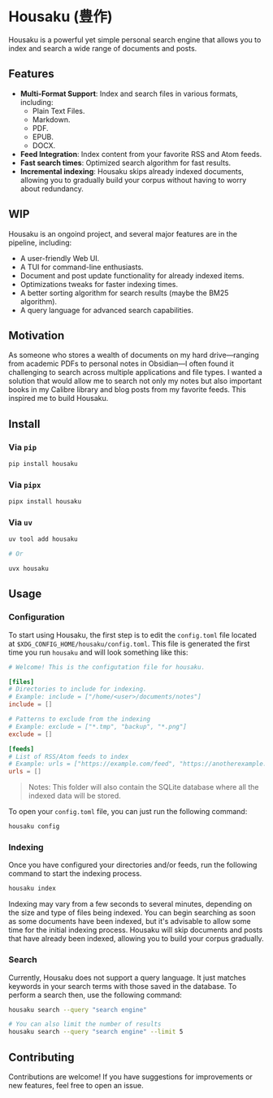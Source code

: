 # Housaku (豊作)

Housaku is a powerful yet simple personal search engine that allows you to index and search a wide range of documents and posts.

## Features

- **Multi-Format Support**: Index and search files in various formats, including:
  - Plain Text Files.
  - Markdown.
  - PDF.
  - EPUB.
  - DOCX.
- **Feed Integration**: Index content from your favorite RSS and Atom feeds.
- **Fast search times**: Optimized search algorithm for fast results.
- **Incremental indexing**: Housaku skips already indexed documents, allowing you to gradually build your corpus without having to worry about redundancy.

## WIP

Housaku is an ongoind project, and several major features are in the pipeline, including:

- A user-friendly Web UI.
- A TUI for command-line enthusiasts.
- Document and post update functionality for already indexed items.
- Optimizations tweaks for faster indexing times.
- A better sorting algorithm for search results (maybe the BM25 algorithm).
- A query language for advanced search capabilities.

## Motivation

As someone who stores a wealth of documents on my hard drive—ranging from academic PDFs to personal notes in Obsidian—I often found it challenging to search across multiple applications and file types. I wanted a solution that would allow me to search not only my notes but also important books in my Calibre library and blog posts from my favorite feeds. This inspired me to build Housaku.

## Install

### Via `pip`

```bash
pip install housaku
```

### Via `pipx`

```bash
pipx install housaku
```

### Via `uv`

```bash
uv tool add housaku

# Or

uvx housaku
```

## Usage

### Configuration

To start using Housaku, the first step is to edit the `config.toml` file located at `$XDG_CONFIG_HOME/housaku/config.toml`. This file is generated the first time you run `housaku` and will look something like this:

```toml
# Welcome! This is the configutation file for housaku.

[files]
# Directories to include for indexing.
# Example: include = ["/home/<user>/documents/notes"]
include = []

# Patterns to exclude from the indexing
# Example: exclude = ["*.tmp", "backup", "*.png"]
exclude = []

[feeds]
# List of RSS/Atom feeds to index
# Example: urls = ["https://example.com/feed", "https://anotherexample.com/rss"]
urls = []
```

> Notes: This folder will also contain the SQLite database where all the indexed data will be stored.

To open your `config.toml` file, you can just run the following command:

```bash
housaku config
```

### Indexing

Once you have configured your directories and/or feeds, run the following command to start the indexing process.

```bash
housaku index
```

Indexing may vary from a few seconds to several minutes, depending on the size and type of files being indexed. You can begin searching as soon as some documents have been indexed, but it's advisable to allow some time for the initial indexing process. Housaku will skip documents and posts that have already been indexed, allowing you to build your corpus gradually.

### Search

Currently, Housaku does not support a query language. It just matches keywords in your search terms with those saved in the database. To perform a search then, use the following command:

```bash
housaku search --query "search engine"

# You can also limit the number of results
housaku search --query "search engine" --limit 5
```

## Contributing

Contributions are welcome! If you have suggestions for improvements or new features, feel free to open an issue.
